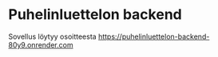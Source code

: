 # Puhelinluettelon backend

Sovellus löytyy osoitteesta https://puhelinluettelon-backend-80y9.onrender.com